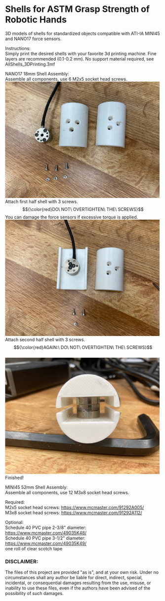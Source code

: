 # Shells for ASTM Grasp Strength of Robotic Hands
3D models of shells for standardized objects compatible with ATI-IA MINI45 and NANO17 force sensors.

Instructions:<br>
Simply print the desired shells with your favorite 3d printing machine. Fine layers are recommended (0.1-0.2 mm). No support material required, see AllShells_3DPrinting.3mf

NANO17 18mm Shell Assembly:<br>
Assemble all components, use 6 M2x5 socket head screws.<br>
<img src="Pictures/NANO17_Assembly01.jpg" width="500"><br>
Attach first half shell with 3 screws. $${\color{red}DO\ NOT\ OVERTIGHTEN\ THE\ SCREWS}$$
You can damage the force sensors if excessive torque is applied.<br>
<img src="Pictures/NANO17_Assembly02.jpg" width="500"><br>
Attach second half shell with 3 screws. $${\color{red}AGAIN:\ DO\ NOT\ OVERTIGHTEN\ THE\ SCREWS}$$ <br>
<img src="Pictures/NANO17_Assembly03.jpg" width="500"><br>
Finished!<br>

MINI45 52mm Shell Assembly:<br>
Assemble all components, use 12 M3x8 socket head screws.<br>






Required:<br>
M2x5 socket head screws: https://www.mcmaster.com/91292A005/<br>
M3x8 socket head screws: https://www.mcmaster.com/91292A112/

Optional:<br>
Schedule 40 PVC pipe 2-3/8" diameter: https://www.mcmaster.com/49035K48/<br>
Schedule 40 PVC pipe 3-1/2" diameter: https://www.mcmaster.com/49035K49/<br>
one roll of clear scotch tape 

###  DISCLAIMER:
The files of this project are provided "as is", and at your own risk. Under no circumstances shall any author be liable for direct, indirect, special, incidental, or consequential damages resulting from the use, misuse, or inability to use these files, even if the authors have been advised of the possibility of such damages.
